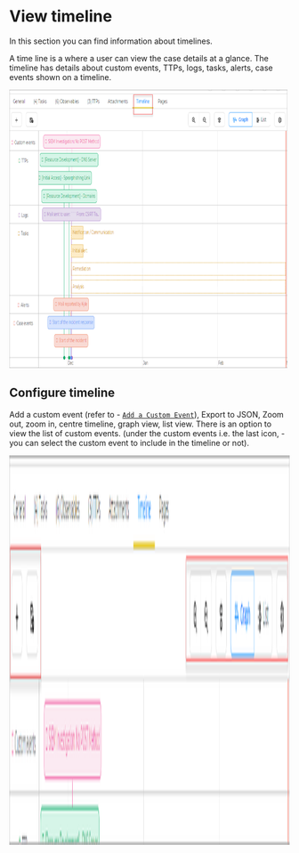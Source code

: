 # View timeline

In this section you can find information about timelines.

A time line is a where a user can view the case details at a glance. The timeline has details about custom events, TTPs, logs, tasks, alerts, case events shown on a timeline. 

<img src="../../../images/user-guides/analyst-corner/cases-list/cases-list-timelines.png" alt="cases list timeline" width="500" height="500"/>


## Configure timeline

Add a custom event (refer to - [`Add a Custom Event`](../cases-list/add-custom-event.md)), Export to JSON, Zoom out, zoom in, centre timeline, graph view, list view. There is an option to view the list of custom events. (under the custom events i.e. the last icon, - you can select the custom event to include in the timeline or not).

<img src="../../../images/user-guides/analyst-corner/cases-list/cases-list-timeline-actions.png" alt="cases list timeline" width="700" height="700"/>


